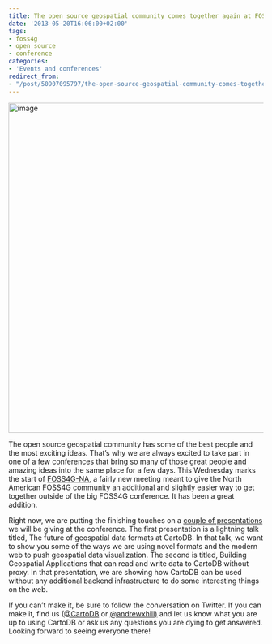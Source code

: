 ```yaml
---
title: The open source geospatial community comes together again at FOSS4GNA
date: '2013-05-20T16:06:00+02:00'
tags:
- foss4g
- open source
- conference
categories:
- 'Events and conferences'
redirect_from:
- "/post/50907095797/the-open-source-geospatial-community-comes-together/"
---
```


<a href="http://foss4g-na.org/"><img alt="image" src="http://i.imgur.com/ygRgE4x.png" width="650px"/></a>

The open source geospatial community has some of the best people and the most exciting ideas. That’s why we are always excited to take part in one of a few conferences that bring so many of those great people and amazing ideas into the same place for a few days. This Wednesday marks the start of <a href="http://foss4g-na.org/">FOSS4G-NA</a>, a fairly new meeting meant to give the North American FOSS4G community an additional and slightly easier way to get together outside of the big FOSS4G conference. It has been a great addition.

Right now, we are putting the finishing touches on a <a href="http://foss4g-na.org/final-program/">couple of presentations</a> we will be giving at the conference. The first presentation is a lightning talk titled, The future of geospatial data formats at CartoDB. In that talk, we want to show you some of the ways we are using novel formats and the modern web to push geospatial data visualization. The second is titled, Building Geospatial Applications that can read and write data to CartoDB without proxy. In that presentation, we are showing how CartoDB can be used without any additional backend infrastructure to do some interesting things on the web.

If you can’t make it, be sure to follow the conversation on Twitter. If you can make it, find us (<a href="http://twitter.com/CartoDB">@CartoDB</a> or <a href="http://twitter.com/andrewxhill">@andrewxhill)</a> and let us know what you are up to using CartoDB or ask us any questions you are dying to get answered. Looking forward to seeing everyone there!
